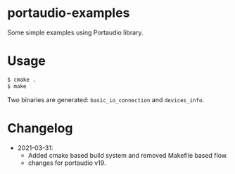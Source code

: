 # portaudio-examples

Some simple examples using Portaudio library. 

# Usage

```bash
$ cmake .
$ make
```

Two binaries are generated: `basic_io_connection` and `devices_info`.

# Changelog 

- 2021-03-31:
  * Added cmake based build system and removed Makefile based flow.
  * changes for portaudio v19.
